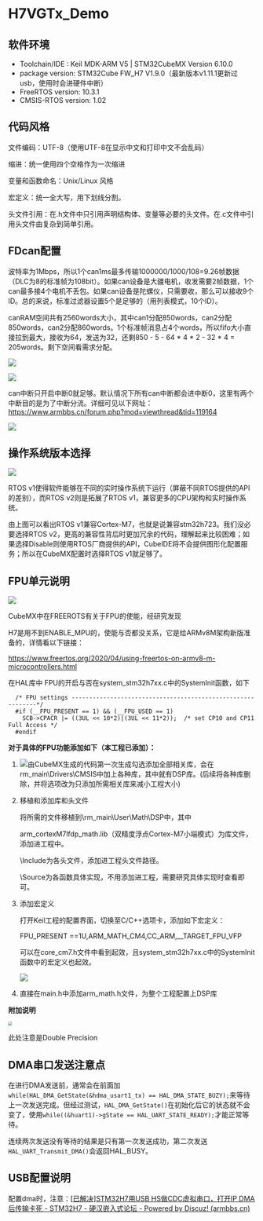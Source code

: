 # H7VGTx_Demo

## 软件环境

 - Toolchain/IDE : Keil MDK-ARM V5 | STM32CubeMX Version 6.10.0
 - package version: STM32Cube FW_H7 V1.9.0（最新版本v1.11.1更新过usb，使用时会进硬件中断）
 - FreeRTOS version: 10.3.1
 - CMSIS-RTOS version: 1.02

## 代码风格

文件编码：UTF-8（使用UTF-8在显示中文和打印中文不会乱码）

缩进：统一使用四个空格作为一次缩进

变量和函数命名：Unix/Linux 风格

宏定义：统一全大写，用下划线分割。

头文件引用：在.h文件中只引用声明结构体、变量等必要的头文件。在.c文件中引用头文件由复杂到简单引用。

## FDcan配置

波特率为1Mbps，所以1个can1ms最多传输1000000/1000/108=9.26帧数据（DLC为8的标准帧为108bit）。如果can设备是大疆电机，收发需要2帧数据，1个can最多接4个电机不丢包。如果can设备是陀螺仪，只需要收，那么可以接收9个ID。总的来说，标准过滤器设置5个是足够的（用列表模式，10个ID）。

canRAM空间共有2560words大小，其中can1分配850words，can2分配850words，can2分配860words。1个标准帧消息占4个words，所以fifo大小直接拉到最大，接收为64，发送为32，还剩850 - 5 - 64 * 4 * 2 - 32 * 4 = 205words。剩下空间看需求分配。

![](doc/image/FDcan配置1.png)

![](doc/image/FDcan配置2.png)

can中断只开启中断0就足够。默认情况下所有can中断都会进中断0，这里有两个中断目的是为了中断分流。详细可见以下网址：https://www.armbbs.cn/forum.php?mod=viewthread&tid=119164

![](doc/image/FDcan配置3.png)

## 操作系统版本选择

![](doc/image/freertos_choose.png)

RTOS v1使得软件能够在不同的实时操作系统下运行（屏蔽不同RTOS提供的API的差别），而RTOS v2则是拓展了RTOS v1，兼容更多的CPU架构和实时操作系统。

由上图可以看出RTOS v1兼容Cortex-M7，也就是说兼容stm32h723。我们没必要选择RTOS v2，更高的兼容性背后时更加冗余的代码，理解起来比较困难；如果选择Disable则使用RTOS厂商提供的API，CubeIDE将不会提供图形化配置服务；所以在CubeMX配置时选择RTOS v1就足够了。

## FPU单元说明

![](doc/image/freertos_ENABLE_FPU.png)

CubeMX中在FREEROTS有关于FPU的使能，经研究发现

H7是用不到ENABLE_MPU的，使能与否都没关系，它是给ARMv8M架构新版准备的，详情看以下链接：

https://www.freertos.org/2020/04/using-freertos-on-armv8-m-microcontrollers.html

在HAL库中 FPU的开启与否在system_stm32h7xx.c中的SystemInit函数，如下

```
  /* FPU settings ------------------------------------------------------------*/
  #if (__FPU_PRESENT == 1) && (__FPU_USED == 1)
    SCB->CPACR |= ((3UL << 10*2)|(3UL << 11*2));  /* set CP10 and CP11 Full Access */
  #endif
```

**对于具体的FPU功能添加如下（本工程已添加）：**

1. ![](doc/image/FPU1.png)由CubeMX生成的代码第一次生成勾选添加全部相关库，会在rm_main\Drivers\CMSIS中加上各种库，其中就有DSP库。(后续将各种库删除，并将选项改为只添加所需相关库来减小工程大小)

2. 移植和添加库和头文件

   将所需的文件移植到\rm_main\User\Math\DSP中，其中

   arm_cortexM7lfdp_math.lib（双精度浮点Cortex-M7小端模式）为库文件，添加进工程中。

   \Include为各头文件，添加进工程头文件路径。

   \Source为各函数具体实现，不用添加进工程，需要研究具体实现时查看即可。

3. 添加宏定义

   打开Keil工程的配置界面，切换至C/C++选项卡，添加如下宏定义：

   FPU_PRESENT ==1U,ARM_MATH_CM4,CC_ARM,__TARGET_FPU_VFP

   可以在core_cm7.h文件中看到起效，且system_stm32h7xx.c中的SystemInit函数中的宏定义也起效。

   ![](doc/image/FPU2.png)

4. 直接在main.h中添加arm_math.h文件，为整个工程配置上DSP库

**附加说明**

<img src="doc/image/FPU3.png" style="zoom: 50%;" />

此处注意是Double Precision

## DMA串口发送注意点

在进行DMA发送前，通常会在前面加`while(HAL_DMA_GetState(&hdma_usart1_tx) == HAL_DMA_STATE_BUZY);`来等待上一次发送完成。但经过测试，`HAL_DMA_GetState()`在初始化后它的状态就不会变了，使用`while((&huart1)->gState == HAL_UART_STATE_READY);`才能正常等待。

连续两次发送没有等待的结果是只有第一次发送成功，第二次发送`HAL_UART_Transmit_DMA()`会返回HAL_BUSY。

## USB配置说明

配置dma时，注意：[[已解决\]STM32H7用USB HS做CDC虚拟串口，打开IP DMA后传输卡死 - STM32H7 - 硬汉嵌入式论坛 - Powered by Discuz! (armbbs.cn)](https://www.armbbs.cn/forum.php?mod=viewthread&tid=109916)
